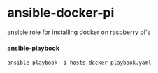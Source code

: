 # ansible-docker-pi

ansible role for installing docker on raspberry pi's

#### ansible-playbook

`ansible-playbook -i hosts docker-playbook.yaml`



